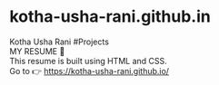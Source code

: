 # kotha-usha-rani.github.in
Kotha Usha Rani #Projects\
MY RESUME 👩\
This resume is built using HTML and CSS.\
Go to 👉 https://kotha-usha-rani.github.io/

